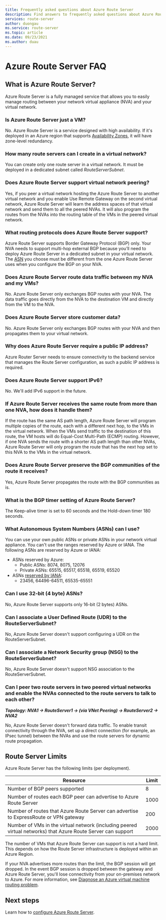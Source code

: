 ```yaml
---
title: Frequently asked questions about Azure Route Server
description: Find answers to frequently asked questions about Azure Route Server.
services: route-server
author: duongau
ms.service: route-server
ms.topic: article
ms.date: 09/23/2021
ms.author: duau
---
```


# Azure Route Server FAQ

## What is Azure Route Server?

Azure Route Server is a fully managed service that allows you to easily manage routing between your network virtual appliance (NVA) and your virtual network.

### Is Azure Route Server just a VM?

No. Azure Route Server is a service designed with high availability. If it's deployed in an Azure region that supports [Availability Zones](../availability-zones/az-overview.md), it will have zone-level redundancy.

### How many route servers can I create in a virtual network?

You can create only one route server in a virtual network. It must be deployed in a dedicated subnet called *RouteServerSubnet*.

### Does Azure Route Server support virtual network peering?

Yes, if you peer a virtual network hosting the Azure Route Server to another virtual network and you enable Use Remote Gateway on the second virtual network, Azure Route Server will learn the address spaces of that virtual network and send them to all the peered NVAs. It will also program the routes from the NVAs into the routing table of the VMs in the peered virtual network. 


### <a name = "protocol"></a>What routing protocols does Azure Route Server support?

Azure Route Server supports Border Gateway Protocol (BGP) only. Your NVA needs to support multi-hop external BGP because you’ll need to deploy Azure Route Server in a dedicated subnet in your virtual network. The [ASN](https://en.wikipedia.org/wiki/Autonomous_system_(Internet)) you choose must be different from the one Azure Route Server uses when you configure the BGP on your NVA.

### Does Azure Route Server route data traffic between my NVA and my VMs?

No. Azure Route Server only exchanges BGP routes with your NVA. The data traffic goes directly from the NVA to the destination VM and directly from the VM to the NVA.

### Does Azure Route Server store customer data?
No. Azure Route Server only exchanges BGP routes with your NVA and then propagates them to your virtual network.

### Why does Azure Route Server require a public IP address?

Azure Router Server needs to ensure connectivity to the backend service that manages the Route Server configuration, as such a public IP address is required. 

### Does Azure Route Server support IPv6?

No. We'll add IPv6 support in the future. 

### If Azure Route Server receives the same route from more than one NVA, how does it handle them?

If the route has the same AS path length, Azure Route Server will program multiple copies of the route, each with a different next hop, to the VMs in the virtual network. When the VMs send traffic to the destination of this route, the VM hosts will do Equal-Cost Multi-Path (ECMP) routing. However, if one NVA sends the route with a shorter AS path length than other NVAs, Azure Route Server will only program the route that has the next hop set to this NVA to the VMs in the virtual network.

### Does Azure Route Server preserve the BGP communities of the route it receives?

Yes, Azure Route Server propagates the route with the BGP communities as is.

### What is the BGP timer setting of Azure Route Server?
The Keep-alive timer is set to 60 seconds and the Hold-down timer 180 seconds.

### What Autonomous System Numbers (ASNs) can I use?

You can use your own public ASNs or private ASNs in your network virtual appliance. You can't use the ranges reserved by Azure or IANA.
The following ASNs are reserved by Azure or IANA:

* ASNs reserved by Azure:
    * Public ASNs: 8074, 8075, 12076
    * Private ASNs: 65515, 65517, 65518, 65519, 65520
* ASNs [reserved by IANA](http://www.iana.org/assignments/iana-as-numbers-special-registry/iana-as-numbers-special-registry.xhtml):
    * 23456, 64496-64511, 65535-65551

### Can I use 32-bit (4 byte) ASNs?

No, Azure Route Server supports only 16-bit (2 bytes) ASNs.

### Can I associate a User Defined Route (UDR) to the RouteServerSubnet?

No, Azure Route Server doesn't support configuring a UDR on the RouteServerSubnet.

### Can I associate a Network Security group (NSG) to the RouteServerSubnet?

No, Azure Route Server doesn't support NSG association to the RouteServerSubnet.

### Can I peer two route servers in two peered virtual networks and enable the NVAs connected to the route servers to talk to each other? 

***Topology: NVA1 -> RouteServer1 -> (via VNet Peering) -> RouteServer2 -> NVA2***

No, Azure Route Server doesn't forward data traffic. To enable transit connectivity through the NVA, set up a direct connection (for example, an IPsec tunnel) between the NVAs and use the route servers for dynamic route propagation. 

## <a name = "limitations"></a>Route Server Limits

Azure Route Server has the following limits (per deployment).

| Resource | Limit |
|----------|-------|
| Number of BGP peers supported | 8 |
| Number of routes each BGP peer can advertise to Azure Route Server | 1000 |
| Number of routes that Azure Route Server can advertise to ExpressRoute or VPN gateway | 200 |
| Number of VMs in the virtual network (including peered virtual networks) that Azure Route Server can support | 2000 |

The number of VMs that Azure Route Server can support is not a hard limit. This depends on how the Route Server infrastructure is deployed within an Azure Region.

If your NVA advertises more routes than the limit, the BGP session will get dropped. In the event BGP session is dropped between the gateway and Azure Route Server, you'll lose connectivity from your on-premises network to Azure. For more information, see [Diagnose an Azure virtual machine routing problem](../virtual-network/diagnose-network-routing-problem.md).


## Next steps

Learn how to [configure Azure Route Server](quickstart-configure-route-server-powershell.md).

